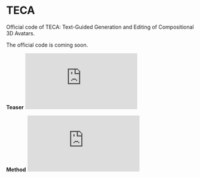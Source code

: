 # TECA
Official code of TECA: Text-Guided Generation and Editing of Compositional 3D Avatars.

The official code is coming soon.

**Teaser**
![contents](https://github.com/HaoZhang990127/TECA/blob/main/Teaser.pdf)

**Method**
![contents](https://github.com/HaoZhang990127/TECA/blob/main/Method.pdf)
